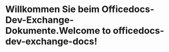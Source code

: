 # <a name="welcome-to-officedocs-dev-exchange-docs"></a><span data-ttu-id="fe123-101">Willkommen Sie beim Officedocs-Dev-Exchange-Dokumente.</span><span class="sxs-lookup"><span data-stu-id="fe123-101">Welcome to officedocs-dev-exchange-docs!</span></span>